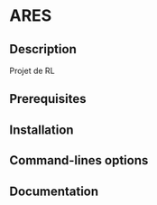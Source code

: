 # ARES

## Description

Projet de RL

## Prerequisites

## Installation

## Command-lines options

## Documentation